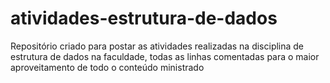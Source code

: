 # atividades-estrutura-de-dados
Repositório criado para postar as atividades realizadas na disciplina de estrutura de dados na faculdade, todas as linhas comentadas para o maior aproveitamento de todo o conteúdo ministrado 
